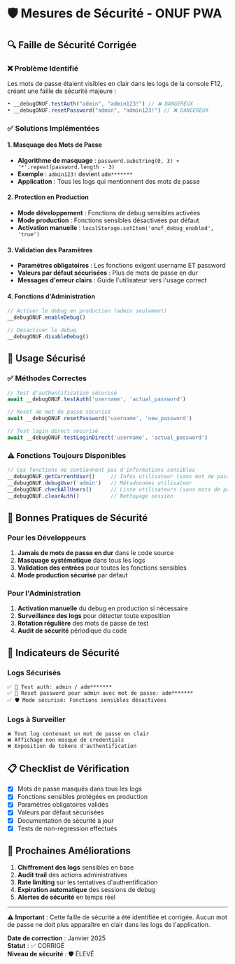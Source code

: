 # 🛡️ Mesures de Sécurité - ONUF PWA

## 🔍 Faille de Sécurité Corrigée

### ❌ Problème Identifié
Les mots de passe étaient visibles en clair dans les logs de la console F12, créant une faille de sécurité majeure :
```javascript
• __debugONUF.testAuth("admin", "admin123!") // ❌ DANGEREUX
• __debugONUF.resetPassword("admin", "admin123!") // ❌ DANGEREUX
```

### ✅ Solutions Implémentées

#### 1. Masquage des Mots de Passe
- **Algorithme de masquage** : `password.substring(0, 3) + '*'.repeat(password.length - 3)`
- **Exemple** : `admin123!` devient `adm*******`
- **Application** : Tous les logs qui mentionnent des mots de passe

#### 2. Protection en Production
- **Mode développement** : Fonctions de debug sensibles activées
- **Mode production** : Fonctions sensibles désactivées par défaut
- **Activation manuelle** : `localStorage.setItem('onuf_debug_enabled', 'true')`

#### 3. Validation des Paramètres
- **Paramètres obligatoires** : Les fonctions exigent username ET password
- **Valeurs par défaut sécurisées** : Plus de mots de passe en dur
- **Messages d'erreur clairs** : Guide l'utilisateur vers l'usage correct

#### 4. Fonctions d'Administration
```javascript
// Activer le debug en production (admin seulement)
__debugONUF.enableDebug()

// Désactiver le debug
__debugONUF.disableDebug()
```

## 🎯 Usage Sécurisé

### ✅ Méthodes Correctes
```javascript
// Test d'authentification sécurisé
await __debugONUF.testAuth('username', 'actual_password')

// Reset de mot de passe sécurisé  
await __debugONUF.resetPassword('username', 'new_password')

// Test login direct sécurisé
await __debugONUF.testLoginDirect('username', 'actual_password')
```

### ⚠️ Fonctions Toujours Disponibles
```javascript
// Ces fonctions ne contiennent pas d'informations sensibles
__debugONUF.getCurrentUser()     // Infos utilisateur (sans mot de passe)
__debugONUF.debugUser('admin')   // Métadonnées utilisateur
__debugONUF.checkAllUsers()      // Liste utilisateurs (sans mots de passe)
__debugONUF.clearAuth()          // Nettoyage session
```

## 🔐 Bonnes Pratiques de Sécurité

### Pour les Développeurs
1. **Jamais de mots de passe en dur** dans le code source
2. **Masquage systématique** dans tous les logs
3. **Validation des entrées** pour toutes les fonctions sensibles
4. **Mode production sécurisé** par défaut

### Pour l'Administration
1. **Activation manuelle** du debug en production si nécessaire
2. **Surveillance des logs** pour détecter toute exposition
3. **Rotation régulière** des mots de passe de test
4. **Audit de sécurité** périodique du code

## 🚨 Indicateurs de Sécurité

### Logs Sécurisés
```
✅ 🔐 Test auth: admin / adm*******
✅ 🔄 Reset password pour admin avec mot de passe: adm*******
✅ 🛡️ Mode sécurisé: Fonctions sensibles désactivées
```

### Logs à Surveiller
```
❌ Tout log contenant un mot de passe en clair
❌ Affichage non masqué de credentials
❌ Exposition de tokens d'authentification
```

## 📋 Checklist de Vérification

- [x] Mots de passe masqués dans tous les logs
- [x] Fonctions sensibles protégées en production
- [x] Paramètres obligatoires validés
- [x] Valeurs par défaut sécurisées
- [x] Documentation de sécurité à jour
- [x] Tests de non-régression effectués

## 🔄 Prochaines Améliorations

1. **Chiffrement des logs** sensibles en base
2. **Audit trail** des actions administratives
3. **Rate limiting** sur les tentatives d'authentification
4. **Expiration automatique** des sessions de debug
5. **Alertes de sécurité** en temps réel

---

**⚠️ Important** : Cette faille de sécurité a été identifiée et corrigée. Aucun mot de passe ne doit plus apparaître en clair dans les logs de l'application.

**Date de correction** : Janvier 2025  
**Statut** : ✅ CORRIGÉ  
**Niveau de sécurité** : 🛡️ ÉLEVÉ
